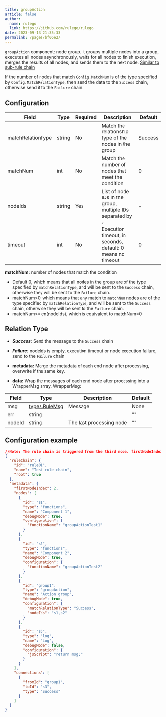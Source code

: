 ```yaml
---
title: groupAction
article: false
author: 
  name: rulego
  link: https://github.com/rulego/rulego
date: 2023-09-13 21:35:33
permalink: /pages/bf06e2/
---
```


`groupAction` component: node group. It groups multiple nodes into a group, executes all nodes asynchronously, waits for all nodes to finish execution, merges the results of all nodes, and sends them to the next node. [Similar to sub-rule chain](/pages/e27cec/)

If the number of nodes that match `Config.MatchNum` is of the type specified by `Config.MatchRelationType`, then send the data to the `Success` chain, otherwise send it to the `Failure` chain.

## Configuration

| Field             | Type   | Required | Description                                                  | Default |
|-------------------|--------|----------|--------------------------------------------------------------|---------|
| matchRelationType | string | No       | Match the relationship type of the nodes in the group        | Success |
| matchNum          | int    | No       | Match the number of nodes that meet the condition            | 0       |
| nodeIds           | string | Yes      | List of node IDs in the group, multiple IDs separated by `,` | -       |
| timeout           | int    | No       | Execution timeout, in seconds, default: 0 means no timeout   | 0       |

**matchNum:** number of nodes that match the condition
- Default 0, which means that all nodes in the group are of the type specified by `matchRelationType`, and will be sent to the `Success` chain, otherwise they will be sent to the `Failure` chain.
- matchNum>0, which means that any match to `matchNum` nodes are of the type specified by `matchRelationType`, and will be sent to the `Success` chain, otherwise they will be sent to the `Failure` chain.
- matchNum>=len(nodeIds), which is equivalent to matchNum=0

## Relation Type

- ***Success:*** Send the message to the `Success` chain
- ***Failure:*** nodeIds is empty, execution timeout or node execution failure, send to the `Failure` chain

- **metadata:** Merge the metadata of each end node after processing, overwrite if the same key.
- **data:** Wrap the messages of each end node after processing into a WrapperMsg array.
  WrapperMsg:

| Field  | Type                            | Description              | Default |
|--------|---------------------------------|--------------------------|---------|
| msg    | [types.RuleMsg](/pages/8ee82f/) | Message                  | None    |
| err    | string                          |                          | ""      |
| nodeId | string                          | The last processing node | ""      |

## Configuration example

```json
//Note: The rule chain is triggered from the third node. firstNodeIndex=2
{
  "ruleChain": {
    "id": "rule01",
    "name": "Test rule chain",
    "root": true
  },
  "metadata": {
    "firstNodeIndex": 2,
    "nodes": [
      {
        "id": "s1",
        "type": "functions",
        "name": "Component 1",
        "debugMode": true,
        "configuration": {
          "functionName": "groupActionTest1"
        }
      },
      {
        "id": "s2",
        "type": "functions",
        "name": "Component 2",
        "debugMode": true,
        "configuration": {
          "functionName": "groupActionTest2"
        }
      },
      {
        "id": "group1",
        "type": "groupAction",
        "name": "Action group",
        "debugMode": true,
        "configuration": {
          "matchRelationType": "Success",
          "nodeIds": "s1,s2"
        }
      },
      {
        "id": "s3",
        "type": "log",
        "name": "Log",
        "debugMode": false,
        "configuration": {
          "jsScript": "return msg;"
        }
      }
    ],
    "connections": [
      {
        "fromId": "group1",
        "toId": "s3",
        "type": "Success"
      }
    ]
  }
}
```